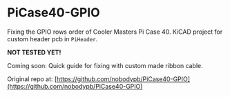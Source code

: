# PiCase40-GPIO

Fixing the GPIO rows order of Cooler Masters Pi Case 40.
KiCAD project for custom header pcb in `PiHeader`.

**NOT TESTED YET!**

Coming soon: Quick guide for fixing with custom made ribbon cable.

Original repo at: [https://github.com/nobodypb/PiCase40-GPIO](https://github.com/nobodypb/PiCase40-GPIO)

